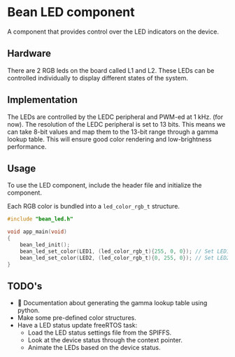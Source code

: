 # Bean LED component

A component that provides control over the LED indicators on the device.

## Hardware
There are 2 RGB leds on the board called L1 and L2. These LEDs can be controlled individually to display different states of the system.

## Implementation
The LEDs are controlled by the LEDC peripheral and PWM-ed at 1 kHz. (for now). The resolution of the LEDC peripheral is set to 13 bits. This means we can take 8-bit values and map them to the 13-bit range through a gamma lookup table. This will ensure good color rendering and low-brightness performance.

## Usage
To use the LED component, include the header file and initialize the component.

Each RGB color is bundled into a `led_color_rgb_t` structure.

```c
#include "bean_led.h"

void app_main(void)
{
    bean_led_init();
    bean_led_set_color(LED1, (led_color_rgb_t){255, 0, 0}); // Set LED1 to red
    bean_led_set_color(LED2, (led_color_rgb_t){0, 255, 0}); // Set LED2 to green
}
```

## TODO's
 - 📖 Documentation about generating the gamma lookup table using python.
 - Make some pre-defined color structures.
 - Have a LED status update freeRTOS task:
    - Load the LED status settings file from the SPIFFS.
    - Look at the device status through the context pointer.
    - Animate the LEDs based on the device status.
